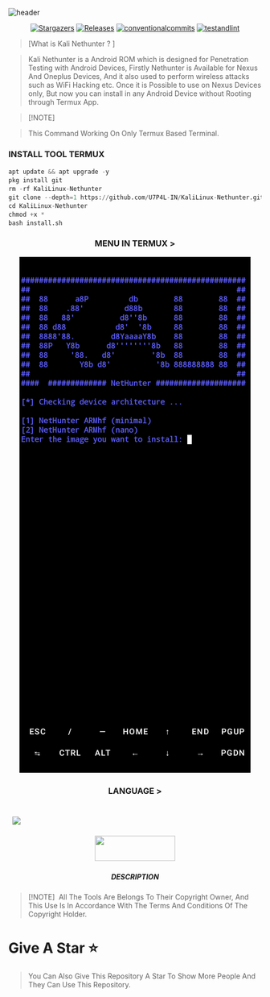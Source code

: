 ![header](https://capsule-render.vercel.app/api?type=waving&color=auto&height=300&section=header&text=KaliLinux%20Nethunter&fontSize=90&animation=fadeIn&fontAlignY=38&desc=KALI%20LINUX%20NETHUNTER%20INSTALLATION%20IN%20TERMUX%20TERMINAL&descAlignY=51&descAlign=62)

</p>
   <p align="center">
      <a href="https://github.com/U7P4L-IN/KaliLinux-Nethunter/stargazers">
      <img alt="Stargazers" src="https://img.shields.io/github/stars/U7P4L-IN/KaliLinux-Nethunter?style=for-the-badge&logo=github&color=f4dbd6&logoColor=D9E0EE&labelColor=302D41"></a>
      <a href="https://github.com/U7P4L-IN/KaliLinux-Nethunter/releases/latest">
      <img alt="Releases" src="https://img.shields.io/github/release/U7P4L-IN/KaliLinux-Nethunter?style=for-the-badge&logo=semantic-release&color=f5bde6&logoColor=D9E0EE&labelColor=302D41"/></a>
      <a href="https://www.conventionalcommits.org/en/v1.0.0/">
      <img alt="conventionalcommits" src="https://img.shields.io/badge/Conventional%20Commits-1.0.0-%23FE5196?style=for-the-badge&logo=conventionalcommits&color=ee99a0&logoColor=D9E0EE&labelColor=302D41"></a>
      <a href="https://github.com/U7P4L-IN/KaliLinux-Nethunter/actions/workflows/github-action.yml">
      <img alt="testandlint" src="https://img.shields.io/github/actions/workflow/status/vn7n24fzkq/github-profile-summary-cards/test-and-lint.yml?branch=main&label=Test%20and%20Lint&style=for-the-badge&color=a6da95"></a>
   </p>

> [What is Kali Nethunter ? ]  

> Kali Nethunter is a Android ROM which is designed for Penetration Testing with Android Devices, Firstly Nethunter is Available for Nexus And Oneplus Devices,
> And it also used to perform wireless attacks such as WiFi Hacking etc.
> Once it is Possible to use on Nexus Devices only, But now you can install in any Android Device without Rooting through Termux App.


> [!NOTE]  

> This Command Working On Only Termux Based Terminal.

### INSTALL TOOL TERMUX
```python
apt update && apt upgrade -y
pkg install git
rm -rf KaliLinux-Nethunter
git clone --depth=1 https://github.com/U7P4L-IN/KaliLinux-Nethunter.git
cd KaliLinux-Nethunter
chmod +x *
bash install.sh
```
<h3 align="center"><b>MENU IN TERMUX > </b></h3>

<p align="center"><img src="https://github.com/U7P4L-IN/KaliLinux-Nethunter/blob/master/image/ss.png"></p>

<h3 align="center"><b>LANGUAGE > </b></h3>

</a>

<br>
<a href="https://github.com/U7P4L-IN/KaliLinux-Nethunter">
  <img align="center" style="margin:0.5rem" src="https://github-readme-stats.vercel.app/api/pin/?username=U7P4L-IN&repo=KaliLinux-Nethunter&title_color=ffffff&text_color=c9cacc&icon_color=4AB197&bg_color=1A2B34" />
</a>

<p align="center">  <a href="https://t.me/TheU7p4lArmyX"><img width="160" height="50" src="https://i.imgur.com/N7AK7XY.png"></a></p>


<h5 align="center"><b>DESCRIPTION</b></h5>

> [!NOTE]  
> All The Tools Are Belongs To Their Copyright Owner, And This Use Is In Accordance With The Terms And Conditions Of The Copyright Holder.

# Give A Star ⭐

> You Can Also Give This Repository A Star To Show More People And They Can Use This Repository.
